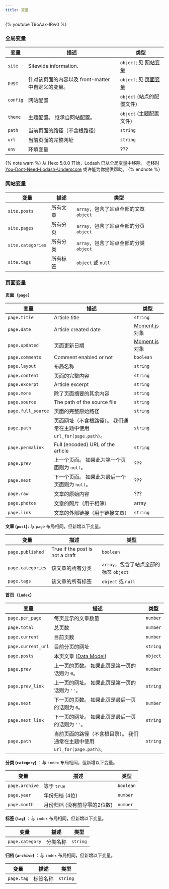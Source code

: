 ```yaml
---
title: 变量
---
```


{% youtube T9oAax-IRw0 %}

### 全局变量

| 变量       | 描述                               | 类型                        |
| -------- | -------------------------------- | ------------------------- |
| `site`   | Sitewide information.            | `object`; 见 [网站变量](#网站变量) |
| `page`   | 针对该页面的内容以及 front-matter 中自定义的变量。 | `object`; 见 [页面变量](#页面变量) |
| `config` | 网站配置                             | `object` (站点的配置文件)        |
| `theme`  | 主题配置。 继承自网站配置。                   | `object` (主题配置文件)         |
| `path`   | 当前页面的路径（不含根路径）                   | `string`                  |
| `url`    | 当前页面的完整网址                        | `string`                  |
| `env`    | 环境变量                             | ???                       |

{% note warn %}
从 Hexo 5.0.0 开始，Lodash 已从全局变量中移除。 迁移时 [You-Dont-Need-Lodash-Underscore](https://github.com/you-dont-need/You-Dont-Need-Lodash-Underscore) 或许能为你提供帮助。
{% endnote %}

### 网站变量

| 变量                | 描述   | 类型                          |
| ----------------- | ---- | --------------------------- |
| `site.posts`      | 所有文章 | `array`，包含了站点全部的文章 `object` |
| `site.pages`      | 所有分页 | `array`，包含了站点全部的分页 `object` |
| `site.categories` | 所有分类 | `array`，包含了站点全部的分类 `object` |
| `site.tags`       | 所有标签 | `object` 或 `null`           |

### 页面变量

**页面（`page`）**

| 变量                 | 描述                                            | 类型               |
| ------------------ | --------------------------------------------- | ---------------- |
| `page.title`       | Article title                                 | `string`         |
| `page.date`        | Article created date                          | [Moment.js][] 对象 |
| `page.updated`     | 页面更新日期                                        | [Moment.js][] 对象 |
| `page.comments`    | Comment enabled or not                        | `boolean`        |
| `page.layout`      | 布局名称                                          | `string`         |
| `page.content`     | 页面的完整内容                                       | `string`         |
| `page.excerpt`     | Article excerpt                               | `string`         |
| `page.more`        | 除了页面摘要的其余内容                                   | `string`         |
| `page.source`      | The path of the source file                   | `string`         |
| `page.full_source` | 页面的完整原始路径                                     | `string`         |
| `page.path`        | 页面网址（不含根路径）。 我们通常在主题中使用 `url_for(page.path)`。 | `string`         |
| `page.permalink`   | Full (encoded) URL of the article             | `string`         |
| `page.prev`        | 上一个页面。 如果此为第一个页面则为 `null`。                    | ???              |
| `page.next`        | 下一个页面。 如果此为最后一个页面则为 `null`。                   | ???              |
| `page.raw`         | 文章的原始内容                                       | ???              |
| `page.photos`      | 文章的照片（用于相簿）                                   | array            |
| `page.link`        | 文章的外部链接（用于链接文章）                               | `string`         |

**文章 (`post`):** 与 `page` 布局相同，但新增以下变量。

| 变量                | 描述                              | 类型                          |
| ----------------- | ------------------------------- | --------------------------- |
| `page.published`  | True if the post is not a draft | `boolean`                   |
| `page.categories` | 该文章的所有分类                        | `array`，包含了站点全部的标签 `object` |
| `page.tags`       | 该文章的所有标签                        | `object` 或 `null`           |

**首页（`index`）**

| 变量                 | 描述                                                       | 类型       |
| ------------------ | -------------------------------------------------------- | -------- |
| `page.per_page`    | 每页显示的文章数量                                                | `number` |
| `page.total`       | 总页数                                                      | `number` |
| `page.current`     | 目前页数                                                     | `number` |
| `page.current_url` | 目前分页的网址                                                  | `string` |
| `page.posts`       | 本页文章 ([Data Model](https://hexojs.github.io/warehouse/)) | `object` |
| `page.prev`        | 上一页的页数。 如果此页是第一页的话则为 `0`。                                | `number` |
| `page.prev_link`   | 上一页的网址。 如果此页是第一页的话则为 `''`。                               | `string` |
| `page.next`        | 下一页的页数。 如果此页是最后一页的话则为 `0`。                               | `number` |
| `page.next_link`   | 下一页的网址。 如果此页是最后一页的话则为 `''`。                              | `string` |
| `page.path`        | 当前页面的路径（不含根目录）。 我们通常在主题中使用 `url_for(page.path)`。         | `string` |

**分类 (`category`)** ：与 `index` 布局相同，但新增以下变量。

| 变量             | 描述               | 类型        |
| -------------- | ---------------- | --------- |
| `page.archive` | 等于 `true`        | `boolean` |
| `page.year`    | 年份归档 (4位)        | `number`  |
| `page.month`   | 月份归档 (没有前导零的2位数) | `number`  |

**标签 (`tag`)** ：与 `index` 布局相同，但新增以下变量。

| 变量              | 描述   | 类型       |
| --------------- | ---- | -------- |
| `page.category` | 分类名称 | `string` |

**归档 (`archive`)** ：与 `index` 布局相同，但新增以下变量。

| 变量         | 描述   | 类型       |
| ---------- | ---- | -------- |
| `page.tag` | 标签名称 | `string` |

[Moment.js]: http://momentjs.com/
